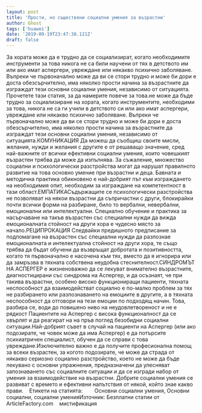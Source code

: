 ```yaml
---
layout: post
title: 'Прости, но съществени социални умения за възрастни'
author: Ghost
tags: ['huawei']
date: '2019-09-19T23:47:38.121Z'
draft: false
---
```


За хората може да е трудно да се социализират, когато необходимите инструменти за това никога не са били научени от тях в детството им или ако имат аспергери, увреждане или някакво психично заболяване. Въпреки че първоначално може да ви се стори трудно и може би дори е доста обезсърчително, има няколко прости начина за възрастните да изграждат тези основни социални умения, независимо от ситуацията. Прочетете тази статия, за да намерите повече за това.не може да бъде трудно за социализиране на хората, когато инструментите, необходими за това, никога не са ги учили в детството си или ако имат аспергери, увреждане или някакво психично заболяване. Въпреки че първоначално може да ви се стори трудно и може би дори е доста обезсърчително, има няколко прости начина за възрастните да изграждат тези основни социални умения, независимо от ситуацията.КОМУНИКАЦИЯ Да можеш да съобщиш своите мисли, желания, нужди и желания с другите е от решаващо значение, сред най-важните от всички ефективни социални умения, които човешкият възрастен трябва да може да изпълнява. За съжаление, множество социални и психологически разстройства могат да нарушат правилното развитие на това основно умение при възрастни и деца. Бавната и методична практика обикновено е най-добрият път към изграждането на необходимия опит, необходим за изграждане на компетентност в тази област.ЕМПАТИКАСъдържащите се психологически разстройства не позволяват на някои възрастни да съпричастни с други, блокирайки почти всички форми на разбиране, било то вербални, невербални, емоционални или интелектуални. Специално обучение и практика за насърчаване на такъв възрастен със специални нужди да вижда емоционалната стойност на други хора е чудесно място за начало.РЕЦИПРОКАЦИЯ Следвайки предишното предписание за подпомагане на възрастен със специални нужди да разпознае емоционалната и интелектуална стойност на други хора, те също трябва да бъдат обучени да възвръщат добротата и позитивността, когато тя първоначално е насочена към тях, вместо да я игнорира или да замръзва в тяхната собствена неудобна стеснителност.СИНДРОМЪТ НА АСПЕРГЕР е жизненоважно да се лекуват внимателно възрастните, диагностицирани със синдрома на Аспергер, и да осъзнаят, че при такива възрастни, особено високо функциониращи пациенти, тяхната неспособност да взаимодействат социално е по-малко проблем за тях не разбирането или разпознаването на емоциите в другите, а в тяхната неспособност да отговори на тези емоции по подходящ начин. Това, разбира се, води до повишено ниво на неудовлетвореност и не е рядкост Пациентите на Аспергер с висока функционалност да се хвърлят и да реагират на на пръв поглед безобидни социални ситуации.Най-добрият съвет в случай на пациенти на Аспергер (или ако подозирате, че човек може да има Аспергер) е да потърсите психиатричен специалист, обучен да се справи с това увреждане.Изключително важно е да получите професионална помощ за всеки възрастен, за когото подозирате, че може да страда от някакво сериозно социално разстройство, което не може да бъде лекувано с основни упражнения, предназначени да улесняват запознаването със социалните ситуации и да се изгради набор от умения за взаимодействие на възрастни. Добрите социални умения се развиват с времето и ефективни напътствия от някой, който знае какво прави.    Етикети на статията:        Основни социални умения, Основни социални, социални уменияИзточник: Безплатни статии от ArticleFactory.com    мистификация
